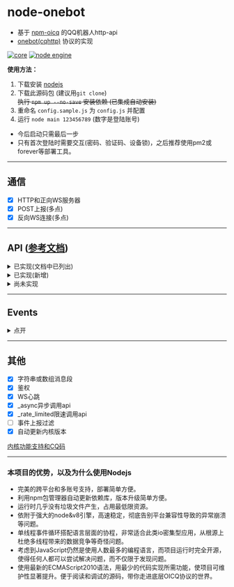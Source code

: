 # node-onebot

* 基于 [npm-oicq](https://github.com/takayama-lily/oicq) 的QQ机器人http-api
* [onebot(cqhttp)](https://cqhttp.cc) 协议的实现

[![core](https://img.shields.io/badge/core-oicq-brightgreen)](https://www.npmjs.com/package/oicq)
[![node engine](https://img.shields.io/node/v/oicq.svg)](https://nodejs.org)

**使用方法：**

1. 下载安装 [nodejs](https://nodejs.org)
2. 下载此源码包 (建议用`git clone`)  
<s>执行 `npm up --no-save` 安装依赖 (已集成自动安装)</s>  
3. 重命名 `config.sample.js` 为 `config.js` 并配置
4. 运行 `node main 123456789` (数字是登陆账号)

* 今后启动只需最后一步
* 只有首次登陆时需要交互(密码、验证码、设备锁)，之后推荐使用pm2或forever等部署工具。

----

## 通信

* [x] HTTP和正向WS服务器
* [x] POST上报(多点)
* [x] 反向WS连接(多点)

----

## API ([参考文档](https://github.com/howmanybots/onebot/blob/master/v11/specs/api/public.md))

<details>

<summary>已实现(文档中已列出)</summary>

|名称|备注|
|-|-|
|get_friend_list        |
|get_group_list         |
|get_group_info         |
|get_group_member_list  |
|get_group_member_info  |
|get_stranger_info      |
|send_private_msg       |返回的message_id是字符串格式
|send_group_msg         |返回的message_id是字符串格式
|send_msg               |
|delete_msg             |
|set_friend_add_request |
|set_group_add_request  |
|set_group_special_title|
|set_group_admin        |
|set_group_card         |
|set_group_kick         |
|set_group_ban          |
|set_group_leave        |
|set_group_name         |
|set_group_whole_ban    |
|set_group_anonymous    |
|send_like              |
|get_login_info         |
|can_send_image         |
|can_send_record        |
|get_status             |
|get_version_info       |暂时返回的是内核版本
|.handle_quick_operation|仅WS有效
|get_cookies            |暂时更新可能存在问题
|get_csrf_token         |暂时更新可能存在问题
|clean_cache            |

</details>

<details>

<summary>已实现(新增)</summary>

|名称|参数|备注|
|-|-|-|
|get_stranger_list      ||获取陌生人列表
|send_discuss_msg       |discuss_id<br>message<br>auto_escape|发讨论组消息，没有message_id
|send_group_notice      |content|发送群公告
|send_group_poke        |group_id<br>user_id|群戳一戳，未来可能会用CQ码实现
|set_online_status      |status|设置在线状态(※仅限手机协议支持)<br>11我在线上 31离开 41隐身 50忙碌 60Q我吧 70请勿打扰|
|add_group              |group_id<br>comment|加群和加好友是风险接口，频繁调用账号会被风控
|add_friend             |group_id<br>user_id<br>comment|添加好友<br>暂时只能添加群员
|delete_friend          |user_id<br>block|删除好友<br>block默认为true
|invite_friend          |group_id<br>user_id|邀请好友入群
|set_nickname           |nickname|设置昵称
|set_gender             |gender|设置性别 0未知 1男 2女
|set_birthday           |birthday|设置生日 格式：20110202
|set_description        |description|设置个人说明
|set_signature          |signature|设置签名
|set_portrait           |file|设置个人头像，与CQ码中的file格式相同

</details>

<details>

<summary>尚未实现</summary>

|名称|
|-|
|get_msg|
|get_forward_msg|
|get_group_honor_info|
|get_credentials|
|get_vip_info|
|get_record|
|get_image|
|set_group_snonymous_ban|
|set_restart|

</details>

----

## Events

<details>

<summary>点开</summary>

新版事件的notice部分的上报格式默认与cqhttp中的格式不同。  
如需使用cqhttp格式，在config.js中将`use_cqhttp_notice`设置为`true`。

||新版格式([文档](https://github.com/takayama-lily/oicq/blob/master/docs/event.md))|cqhttp格式([文档](https://github.com/howmanybots/onebot/blob/master/v11/specs/event/README.md))|
|-|-|-|
|好友请求|request.friend.add     |request.friend         |
|加群请求|request.group.add      |request.group.add      |
|加群邀请|request.group.invite   |request.group.invite   |
|好友消息|message.private.friend |message.private.friend |
|单向好友|message.private.single |                       |
|临时会话|message.private.group  |message.private.group  |
|临时会话|message.private.other  |message.private.other  |
|群聊消息|message.group.normal   |message.group.normal   |
|匿名消息|message.group.anonymous|message.group.anonymous|
|讨论组消|message.discuss        |                       |
|好友增加|notice.friend.increase |notice.friend_add      |
|好友减少|notice.friend.decrease |                       |
|好友撤回|notice.friend.recall   |notice.friend_recall   |
|资料变更|notice.friend.profile  |                       |
|群员增加|notice.group.increase  |notice.group_increase  |
|群员减少|notice.group.decrease  |notice.group_decrease  |
|群组撤回|notice.group.recall    |notice.group_recall    |
|管理变更|notice.group.admin     |notice.group_admin     |
|群组禁言|notice.group.ban       |notice.group_ban       |
|群组转让|notice.group.transfer  |                       |
|群组文件|表现为CQ码              |notice.group_upload    |
|头衔变更|notice.group.title     |                       |
|群戳一戳|notice.group.poke      |                       |
|群设置变|notice.group.setting   |                       |
|元事件|meta_event.lifecycle.enable|meta_event.lifecycle.enable|
|元事件|meta_event.lifecycle.disable|meta_event.lifecycle.disable|
|元事件|meta_event.lifecycle.connect|meta_event.lifecycle.connect|
|元事件|meta_event.heartbeat|meta_event.heartbeat|

</details>

----

## 其他

* [x] 字符串或数组消息段
* [x] 鉴权
* [x] WS心跳
* [x] _async异步调用api
* [x] _rate_limited限速调用api
* [ ] 事件上报过滤
* [x] 自动更新内核版本

[内核功能支持和CQ码](https://github.com/takayama-lily/oicq/blob/dev/docs/project.md)

----

### 本项目的优势，以及为什么使用Nodejs

* 完美的跨平台和多账号支持，部署简单方便。
* 利用npm包管理器自动更新依赖库，版本升级简单方便。
* 运行时几乎没有垃圾文件产生，占用最低限资源。
* 依附于强大的node&v8引擎，高速稳定，彻底告别平台兼容性导致的异常崩溃等问题。
* 单线程事件循环搭配语言层面的协程，非常适合此类io密集型应用，从根源上杜绝多线程带来的数据竞争等奇怪问题。
* 考虑到JavaScript仍然是使用人数最多的编程语言，而项目运行时完全开源，使得任何人都可以尝试解决问题，而不仅限于发现问题。
* 使用最新的ECMAScript2010语法，用最少的代码实现所需功能，使项目可维护性显著提升。便于阅读和调试的源码，带你走进底层OICQ协议的世界。
